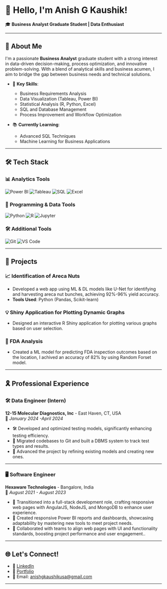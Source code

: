 # 👋 Hello, I'm Anish G Kaushik!  
🎓 **Business Analyst Graduate Student | Data Enthusiast**

---

## 🚀 About Me  
I'm a passionate **Business Analyst** graduate student with a strong interest in data-driven decision-making, process optimization, and innovative problem-solving. With a blend of analytical skills and business acumen, I aim to bridge the gap between business needs and technical solutions.  

- 🌟 **Key Skills**:  
  - Business Requirements Analysis  
  - Data Visualization (Tableau, Power BI)  
  - Statistical Analysis (R, Python, Excel)  
  - SQL and Database Management  
  - Process Improvement and Workflow Optimization  

- 📚 **Currently Learning**:  
  - Advanced SQL Techniques  
  - Machine Learning for Business Applications  

---
## 🛠️ Tech Stack  

### 📊 **Analytics Tools**  
![Power BI](https://img.shields.io/badge/Power%20BI-F2C811?style=for-the-badge&logo=power-bi&logoColor=black)
![Tableau](https://img.shields.io/badge/Tableau-E97627?style=for-the-badge&logo=tableau&logoColor=white)
![SQL](https://img.shields.io/badge/SQL-4479A1?style=for-the-badge&logo=postgresql&logoColor=white)
![Excel](https://img.shields.io/badge/Microsoft%20Excel-217346?style=for-the-badge&logo=microsoft-excel&logoColor=white)

### 📐 **Programming & Data Tools**  
![Python](https://img.shields.io/badge/Python-3776AB?style=for-the-badge&logo=python&logoColor=white)
![R](https://img.shields.io/badge/R-276DC3?style=for-the-badge&logo=r&logoColor=white)
![Jupyter](https://img.shields.io/badge/Jupyter-F37626?style=for-the-badge&logo=jupyter&logoColor=white)

### 🛠️ **Additional Tools**  
![Git](https://img.shields.io/badge/Git-F05032?style=for-the-badge&logo=git&logoColor=white)
![VS Code](https://img.shields.io/badge/VS%20Code-007ACC?style=for-the-badge&logo=visual-studio-code&logoColor=white)

---

## 📂 Projects  

### 📈 **Identification of Areca Nuts**  
- Developed a web app using ML & DL models like U-Net for identifying and harvesting areca nut bunches, achieving 92%-96% yield accuracy.  
- **Tools Used**: Python (Pandas, Scikit-learn)

### 💡 **Shiny Application for Plotting Dynamic Graphs**  
- Designed an interactive R Shiny application for plotting various graphs based on user selection.

### 🏢 **FDA Analysis**  
- Created a ML model for predicting FDA inspection outcomes based on the location, I achived an accuracy of 82% by using Random Forset model.

---

## 🎗 Professional Experience  

### 🛠️ **Data Engineer (Intern)**  
**12-15 Molecular Diagnostics, Inc** - East Haven, CT, USA  
📅 *January 2024 -April 2024*  
- 🛠️ Developed and optimized testing models, significantly enhancing testing efficiency.
- 🔄 Migrated codebases to Git and built a DBMS system to track test types and results.
- 🚀 Advanced the project by refining existing models and creating new ones.

---

### 🖥️ **Software Engineer**  
**Hexaware Technologies** - Bangalore, India  
📅 *August 2021 - August 2023*  
- 🚀 Transitioned into a full-stack development role, crafting responsive web pages with AngularJS, NodeJS, and MongoDB to enhance user experience.  
- 🔧 Created responsive Power BI reports and dashboards, showcasing adaptability by mastering new tools to meet project needs.
- 🤝 Collaborated with teams to align web pages with UI and functionality standards, boosting project performance and user engagement..  

---

## 🌐 Let's Connect!  

- 💼 [LinkedIn](#)  
- 📂 [Portfolio](#)  
- 📧 Email: [anishgkaushikusa@gmail.com](mailto:anishgkaushikusa@gmail.com)  

---
